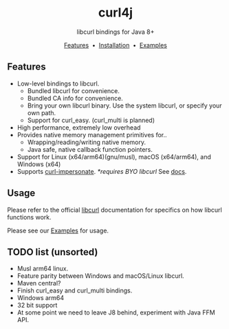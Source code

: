 <h1 align="center">curl4j</h1>
<p align="center">
libcurl bindings for Java 8+
</p>
<p align="center">
    <a href="#features">Features</a> &nbsp;&bull;&nbsp;
    <a href="docs/INSTALLING.md">Installation</a> &nbsp;&bull;&nbsp;
    <a href="docs/EXAMPLES.md">Examples</a>
</p>

## Features

- Low-level bindings to libcurl.
    - Bundled libcurl for convenience.
    - Bundled CA info for convenience.
    - Bring your own libcurl binary. Use the system libcurl, or specify your own path.
    - Support for curl_easy. (curl_multi is planned)
- High performance, extremely low overhead
- Provides native memory management primitives for..
    - Wrapping/reading/writing native memory.
    - Java safe, native callback function pointers.
- Support for Linux (x64/arm64)(gnu/musl), macOS (x64/arm64), and Windows (x64)
- Supports [curl-impersonate](https://github.com/lwthiker/curl-impersonate). _*requires BYO libcurl_ See [docs](docs/EXAMPLES.md#curl-impersonate).

## Usage

Please refer to the official [libcurl](https://curl.se/libcurl/c/) documentation for specifics
on how libcurl functions work.

Please see our [Examples](docs/EXAMPLES.md) for usage.

## TODO list (unsorted)

- Musl arm64 linux.
- Feature parity between Windows and macOS/Linux libcurl.
- Maven central?
- Finish curl_easy and curl_multi bindings.
- Windows arm64
- 32 bit support
- At some point we need to leave J8 behind, experiment with Java FFM API.


